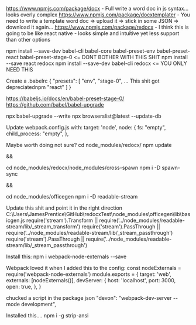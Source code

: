 https://www.npmjs.com/package/docx - Full write a word doc in js syntax... looks overly complex
https://www.npmjs.com/package/docxtemplater - You need to write a template word doc => upload it => stick in some JSON => download it again...
https://www.npmjs.com/package/redocx - I think this is going to be like react native - looks simple and intuitive yet less support than other options

npm install --save-dev babel-cli babel-core babel-preset-env babel-preset-react babel-preset-stage-0 <= DONT BOTHER WITH THIS SHIT
npm install --save react redocx
npm install --save-dev babel-cli redocx <= YOU ONLY NEED THIS

Create a .babelrc
{
  "presets": [
    "env",
    "stage-0", ... This shit got depreciatednpm
    "react"
  ]
}

https://babeljs.io/docs/en/babel-preset-stage-0/
https://github.com/babel/babel-upgrade

npx babel-upgrade --write
npx browserslist@latest --update-db

Update webpack.config.js with:
  target: 'node',
  node: {
    fs: "empty",
    child_process: "empty",
 },

 Maybe worth doing not sure?
 cd node_modules/redocx/
 npm update

&&

 cd node_modules/redocx/node_modules/cross-spawn
 npm i -D spawn-sync

 &&

  cd node_modules/officegen
  npm i -D readable-stream


Update this shit and point it in the right direction
C:\Users\JamesPrentice\GitHub\redocxTest\node_modules\officegen\lib\basicgen.js
    require('stream').Transform || require('../node_modules/readable-stream/lib/_stream_transform')
    require('stream').PassThrough || require('../node_modules/readable-stream/lib/_stream_passthrough')
    require('stream').PassThrough || require('../node_modules/readable-stream/lib/_stream_passthrough')

Install this:
npm i webpack-node-externals --save

Webpack loved it when I added this to the config:
const nodeExternals = require('webpack-node-externals')
module.exports = {
  target: 'web',
  externals: [nodeExternals()],
  devServer: {
    host: 'localhost',
    port: 3000,
    open: true,
  },
}

chucked a script in the package json
    "devon": "webpack-dev-server --mode development",

Installed this....
npm i -g strip-ansi
